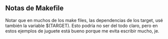 ## Notas de Makefile
Notar que en muchos de los make files, las dependencias de los target, usé también la variable $(TARGET).
Esto podría no ser del todo claro, pero en estos ejemplos de juguete está bueno porque me evita escribir mucho, je.

